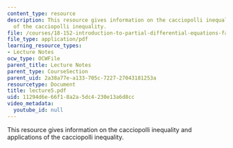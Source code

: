 ```yaml
---
content_type: resource
description: This resource gives information on the cacciopolli inequality and applications
  of the cacciopolli inequality.
file: /courses/18-152-introduction-to-partial-differential-equations-fall-2005/11294d6e66f18a2a5dc4230e13a6d8cc_lecture5.pdf
file_type: application/pdf
learning_resource_types:
- Lecture Notes
ocw_type: OCWFile
parent_title: Lecture Notes
parent_type: CourseSection
parent_uid: 2a38a77e-a133-705c-7227-27043181253a
resourcetype: Document
title: lecture5.pdf
uid: 11294d6e-66f1-8a2a-5dc4-230e13a6d8cc
video_metadata:
  youtube_id: null
---
```

This resource gives information on the cacciopolli inequality and applications of the cacciopolli inequality.

